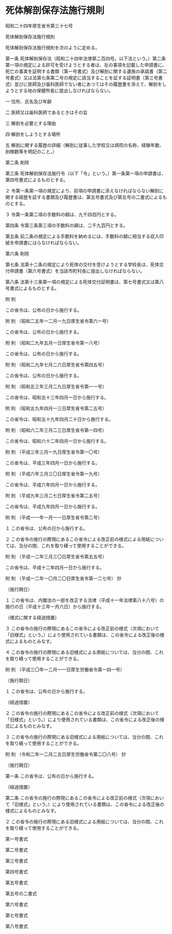 # 死体解剖保存法施行規則

昭和二十四年厚生省令第三十七号

死体解剖保存法施行規則

死体解剖保存法施行規則を次のように定める。

第一条 死体解剖保存法（昭和二十四年法律第二百四号。以下法という。）第二条第一項の規定による許可を受けようとする者は、左の事項を記載した申請書に、死亡の事実を証明する書類（第一号書式）及び解剖に関する遺族の承諾書（第二号書式）又は法第七条第二号の規定に該当することを証する証明書（第三号書式）並びに医師及び歯科医師でない者にあつてはその履歴書を添えて、解剖をしようとする地の保健所長に提出しなければならない。

一 住所、氏名及び年齢

二 医師又は歯科医師であるときはその旨

三 解剖を必要とする理由

四 解剖をしようとする場所

五 解剖に関する履歴の詳細（解剖に従事した学校又は病院の名称、経験年数、剖検数等を明記のこと。）

第二条 削除

第三条 死体解剖保存法施行令（以下「令」という。）第一条第一項の申請書は、第四号書式によるものとする。

２ 令第一条第一項の規定により、前項の申請書に添えなければならない解剖に関する経歴を証する書類及び履歴書は、第五号書式及び第五号の二書式によるものとする。

３ 令第一条第二項の手数料の額は、九千四百円とする。

第四条 令第三条第三項の手数料の額は、二千九百円とする。

第五条 前二条の規定による手数料を納めるには、手数料の額に相当する収入印紙を申請書にはらなければならない。

第六条 削除

第七条 法第十二条の規定により死体の交付を受けようとする学校長は、死体交付申請書（第六号書式）を当該市町村長に提出しなければならない。

第八条 法第十三条第一項の規定による死体交付証明書は、第七号書式又は第八号書式によるものとする。

附 則

この省令は、公布の日から施行する。

附 則 （昭和二五年一二月一九日厚生省令第六一号）

この省令は、公布の日から施行する。

附 則 （昭和二九年五月一日厚生省令第一八号）

この省令は、公布の日から施行する。

附 則 （昭和二九年七月二六日厚生省令第四五号）

この省令は、公布の日から施行する。

附 則 （昭和五三年三月二九日厚生省令第一一号）

この省令は、昭和五十三年四月一日から施行する。

附 則 （昭和五九年四月一三日厚生省令第二五号）

この省令は、昭和五十九年四月二十日から施行する。

附 則 （昭和六二年三月二三日厚生省令第一四号）

この省令は、昭和六十二年四月一日から施行する。

附 則 （平成三年三月一九日厚生省令第一〇号）

この省令は、平成三年四月一日から施行する。

附 則 （平成六年三月三〇日厚生省令第一九号）

この省令は、平成六年四月一日から施行する。

附 則 （平成九年三月二七日厚生省令第二五号）

この省令は、平成九年四月一日から施行する。

附 則 （平成一一年一月一一日厚生省令第二号）

１ この省令は、公布の日から施行する。

２ この省令の施行の際現にあるこの省令による改正前の様式による用紙については、当分の間、これを取り繕って使用することができる。

附 則 （平成一二年三月三〇日厚生省令第五五号）

この省令は、平成十二年四月一日から施行する。

附 則 （平成一二年一〇月二〇日厚生省令第一二七号） 抄

（施行期日）

１ この省令は、内閣法の一部を改正する法律（平成十一年法律第八十八号）の施行の日（平成十三年一月六日）から施行する。

（様式に関する経過措置）

３ この省令の施行の際現にあるこの省令による改正前の様式（次項において「旧様式」という。）により使用されている書類は、この省令による改正後の様式によるものとみなす。

４ この省令の施行の際現にある旧様式による用紙については、当分の間、これを取り繕って使用することができる。

附 則 （平成三〇年一二月一一日厚生労働省令第一四一号）

（施行期日）

１ この省令は、公布の日から施行する。

（経過措置）

２ この省令の施行の際現にあるこの省令による改正前の様式（次項において「旧様式」という。）により使用されている書類は、この省令による改正後の様式によるものとみなす。

３ この省令の施行の際現にある旧様式による用紙については、当分の間、これを取り繕って使用することができる。

附 則 （令和二年一二月二五日厚生労働省令第二〇八号） 抄

（施行期日）

第一条 この省令は、公布の日から施行する。

（経過措置）

第二条 この省令の施行の際現にあるこの省令による改正前の様式（次項において「旧様式」という。）により使用されている書類は、この省令による改正後の様式によるものとみなす。

２ この省令の施行の際現にある旧様式による用紙については、当分の間、これを取り繕って使用することができる。

第一号書式

[](/./pict/324M50000100037_001.pdf)

第二号書式

[](/./pict/324M50000100037_002.pdf)

第三号書式

[](/./pict/324M50000100037_003.pdf)

第四号書式

[](/./pict/324M50000100037_004.pdf)

第五号書式

[](/./pict/324M50000100037_005.pdf)

第五号の二書式

[](/./pict/324M50000100037_005_02.pdf)

第六号書式

[](/./pict/324M50000100037_006.pdf)

第七号書式

[](/./pict/2FH00000016738.pdf)

第八号書式

[](/./pict/2FH00000016739.pdf)
